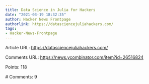```yaml
---
title: Data Science in Julia for Hackers
date: "2021-03-19 18:32:35"
author: Hacker News Frontpage
authorlink: https://datasciencejuliahackers.com/
tags:
- Hacker-News-Frontpage
---
```


<p>Article URL: <a href="https://datasciencejuliahackers.com/">https://datasciencejuliahackers.com/</a></p>
<p>Comments URL: <a href="https://news.ycombinator.com/item?id=26516824">https://news.ycombinator.com/item?id=26516824</a></p>
<p>Points: 118</p>
<p># Comments: 9</p>
